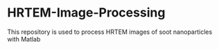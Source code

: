 # HRTEM-Image-Processing
This repository is used to process HRTEM images of soot nanoparticles with Matlab
